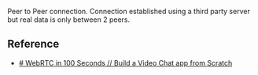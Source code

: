 Peer to Peer connection. Connection established using a third party server but real data is only between 2 peers. 

## Reference
- [# WebRTC in 100 Seconds // Build a Video Chat app from Scratch](https://youtu.be/WmR9IMUD_CY)